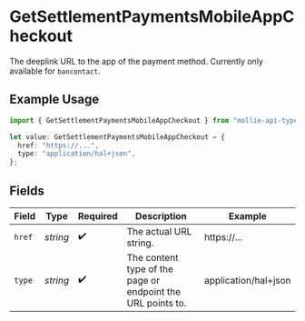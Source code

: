 # GetSettlementPaymentsMobileAppCheckout

The deeplink URL to the app of the payment method. Currently only available for `bancontact`.

## Example Usage

```typescript
import { GetSettlementPaymentsMobileAppCheckout } from "mollie-api-typescript/models/operations";

let value: GetSettlementPaymentsMobileAppCheckout = {
  href: "https://...",
  type: "application/hal+json",
};
```

## Fields

| Field                                                       | Type                                                        | Required                                                    | Description                                                 | Example                                                     |
| ----------------------------------------------------------- | ----------------------------------------------------------- | ----------------------------------------------------------- | ----------------------------------------------------------- | ----------------------------------------------------------- |
| `href`                                                      | *string*                                                    | :heavy_check_mark:                                          | The actual URL string.                                      | https://...                                                 |
| `type`                                                      | *string*                                                    | :heavy_check_mark:                                          | The content type of the page or endpoint the URL points to. | application/hal+json                                        |